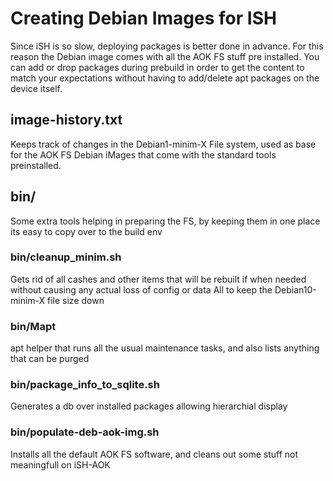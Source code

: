 # Creating Debian Images for ISH

Since iSH is so slow, deploying packages is better done in advance.
For this reason the Debian image comes with all the AOK FS stuff
pre installed. You can add or drop packages during prebuild in order to
get the content to match your expectations without having to add/delete
apt packages on the device itself.

## image-history.txt

Keeps track of changes in the Debian1-minim-X File system, used as
base for the AOK FS Debian iMages that come with the standard tools
preinstalled.

## bin/

Some extra tools helping in preparing the FS, by keeping them in
one place its easy to copy over to the build env

### bin/cleanup_minim.sh

Gets rid of all cashes and other items that will be rebuilt if
when needed without causing any actual loss of config or data
All to keep the Debian10-minim-X file size down

### bin/Mapt

apt helper that runs all the usual maintenance tasks, and also
lists anything that can be purged

### bin/package_info_to_sqlite.sh

Generates a db over installed packages allowing hierarchial display

### bin/populate-deb-aok-img.sh

Installs all the default AOK FS software, and cleans out some
stuff not meaningfull on iSH-AOK
